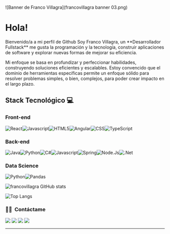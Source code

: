 ![Banner de Franco Villagra](francovillagra banner 03.png)

<h1>Hola!</h1>

<p>
Bienvenido/a a mi perfil de Github Soy Franco Villagra, un **Desarrollador Fullstack** me gusta la programación y la tecnología, construir aplicaciones de software y explorar nuevas formas de mejorar su eficiencia.

Mi enfoque se basa en profundizar y perfeccionar habilidades, construyendo soluciones eficientes y escalables. Estoy convencido que el dominio de herramientas específicas permite un enfoque sólido para resolver problemas simples, o bien, complejos, para poder crear impacto en el largo plazo.</p>


<h2>Stack Tecnológico 💻</h2>

### __Front-end__
<p>
<img alt="React" src="https://img.shields.io/badge/React-turquoise?style=flat&logo=React&labelColor=grey&color=grey" /><img alt="Javascript" src="https://img.shields.io/badge/Javascript-yellow?style=flat&logo=Javascript&labelColor=black"><img alt="HTML5" src="https://img.shields.io/badge/HTML5-white?style=flat&logo=HTML5&logoColor=white&labelColor=orange&color=orange"><img alt="Angular" src="https://img.shields.io/badge/Angular-red?style=flat&logo=ANGULAR&logoColor=WHITE&labelColor=red&color=red"><img alt="CSS" src="https://img.shields.io/badge/CSS-white?style=flat&logo=CSS&logoColor=blue"><img alt="TypeScript" src="https://img.shields.io/badge/TypeScript-blue?style=flat&logo=TypeScript&logoColor=white&logoSize=auto">

### __Back-end__

<img alt="Java" src="https://img.shields.io/badge/Java-007396?style=flat&logo=openjdk&logoColor=white"><img alt="Python" src="https://img.shields.io/badge/Python-blue?style=flat&logo=Python&logoColor=yellow"><img alt="C#" src="https://img.shields.io/badge/C%23-white?style=flat&logo=csharp&logoColor=purple"><img alt="Javascript" src="https://img.shields.io/badge/Javascript-yellow?style=flat&logo=Javascript&labelColor=black"><img alt="Spring" src="https://img.shields.io/badge/Spring-white?style=flat&logo=Spring&logoColor=green&logoSize=auto"><img alt="Node.Js" src="https://img.shields.io/badge/NodeJs-green?style=flat&logo=Node.Js&logoColor=white&logoSize=auto"><img alt=".Net" src="https://img.shields.io/badge/.Net-blue?style=flat&logoColor=white&logoSize=auto">

### __Data Science__

<img alt="Python" src="https://img.shields.io/badge/Python-blue?style=flat&logo=Python&logoColor=yellow"><img alt="Pandas" src="https://img.shields.io/badge/Pandas-white?style=flat&logo=Pandas&logoColor=red&logoSize=auto">

</p>


![francovillagra GitHub stats](https://github-readme-stats.vercel.app/api?username=francovillagra&show_icons=true&theme=dark)

![Top Langs](https://github-readme-stats.vercel.app/api/top-langs/?username=francovillagra&layout=compact&theme=dark)
</a>
</p>



### 🤝🏻 &nbsp;Contáctame

<p align="center">


<a href="fr4nconv@gmail.com"><img src="https://img.shields.io/badge/fr4nconv%40gmail.com-red?style=flat&logoColor=white&logoSize=auto"/></a>
<a href="https://www.instagram.com/franconv_/"><img src="https://img.shields.io/badge/franconv_%2F-blue?style=flat&logo=Instagram&logoColor=white&logoSize=auto
"/></a>
<a href= "https://wa.me/5401140995607"><img src="https://img.shields.io/badge/Whatsapp%2F-green?style=flat&logo=Whatsapp&logoColor=white&logoSize=auto" /></a>
<a href= "https://t.me/Francovillagra"><img src="https://img.shields.io/badge/Telegram%2F-blue?style=flat&logo=Telegram&logoColor=white&logoSize=auto" /></a>

-----
